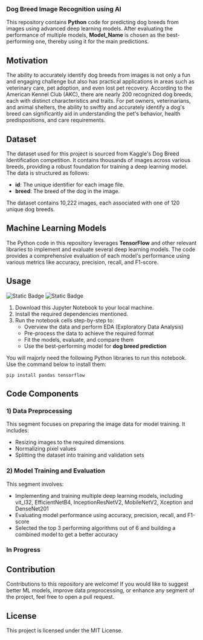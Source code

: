 ### Dog Breed Image Recognition using AI

This repository contains **Python** code for predicting dog breeds from images using advanced deep learning models. After evaluating the performance of multiple models, **Model_Name** is chosen as the best-performing one, thereby using it for the main predictions.

## Motivation

The ability to accurately identify dog breeds from images is not only a fun and engaging challenge but also has practical applications in areas such as veterinary care, pet adoption, and even lost pet recovery. According to the American Kennel Club (AKC), there are nearly 200 recognized dog breeds, each with distinct characteristics and traits. For pet owners, veterinarians, and animal shelters, the ability to swiftly and accurately identify a dog's breed can significantly aid in understanding the pet's behavior, health predispositions, and care requirements.

## Dataset

The dataset used for this project is sourced from Kaggle's Dog Breed Identification competition. It contains thousands of images across various breeds, providing a robust foundation for training a deep learning model. The data is structured as follows:
- **id**: The unique identifier for each image file.
- **breed**: The breed of the dog in the image.

The dataset contains 10,222 images, each associated with one of 120 unique dog breeds.

## Machine Learning Models

The Python code in this repository leverages **TensorFlow** and other relevant libraries to implement and evaluate several deep learning models. The code provides a comprehensive evaluation of each model's performance using various metrics like accuracy, precision, recall, and F1-score.

## Usage

![Static Badge](https://img.shields.io/badge/python-3?logo=python&logoColor=%2336454F&labelColor=%23808080) ![Static Badge](https://img.shields.io/badge/jupyter-lab?logo=jupyter&labelColor=%2336454F)

1. Download this Jupyter Notebook to your local machine.
2. Install the required dependencies mentioned.
3. Run the notebook cells step-by-step to:
    - Overview the data and perform EDA (Exploratory Data Analysis)
    - Pre-process the data to achieve the required format
    - Fit the models, evaluate, and compare them
    - Use the best-performing model for **dog breed prediction**

You will majorly need the following Python libraries to run this notebook. Use the command below to install them:

```pip install pandas tensorflow```

## Code Components

### 1) Data Preprocessing

This segment focuses on preparing the image data for model training. It includes:
- Resizing images to the required dimensions
- Normalizing pixel values
- Splitting the dataset into training and validation sets

### 2) Model Training and Evaluation

This segment involves:
- Implementing and training multiple deep learning models, including vit_l32, EfficientNetB4, InceptionResNetV2, MobileNetV2, Xception and DenseNet201
- Evaluating model performance using accuracy, precision, recall, and F1-score
- Selected the top 3 performing algorithms out of 6 and building a combined model to get a better accuracy

### In Progress

## Contribution

Contributions to this repository are welcome! If you would like to suggest better ML models, improve data preprocessing, or enhance any segment of the project, feel free to open a pull request.

## License

This project is licensed under the MIT License.
